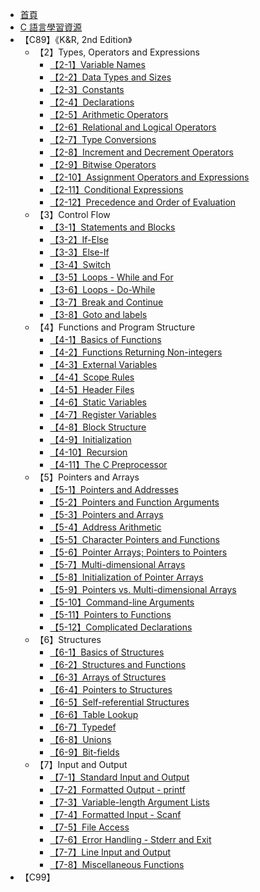 - [首頁](/)
- [C 語言學習資源](/程式語言/C/README)
- 【C89】《K&R, 2nd Edition》
    - 【2】Types, Operators and Expressions
        - [【2-1】Variable Names](/程式語言/C/C89/ch2/【2-1】variable-names)
        - [【2-2】Data Types and Sizes](/程式語言/C/C89/ch2/【2-2】data-types-and-sizes)
        - [【2-3】Constants](/程式語言/C/C89/ch2/【2-3】constants)
        - [【2-4】Declarations](/程式語言/C/C89/ch2/【2-4】declarations)
        - [【2-5】Arithmetic Operators](/程式語言/C/C89/ch2/【2-5】arithmetic-operators)
        - [【2-6】Relational and Logical Operators](/程式語言/C/C89/ch2/【2-6】relational-and-logical-operators)
        - [【2-7】Type Conversions](/程式語言/C/C89/ch2/【2-7】type-conversions)
        - [【2-8】Increment and Decrement Operators](/程式語言/C/C89/ch2/【2-8】increment-and-decrement-operators)
        - [【2-9】Bitwise Operators](/程式語言/C/C89/ch2/【2-9】bitwise-operators)
        - [【2-10】Assignment Operators and Expressions](/程式語言/C/C89/ch2/【2-10】assignment-operators-and-expressions)
        - [【2-11】Conditional Expressions](/程式語言/C/C89/ch2/【2-11】conditional-expressions)
        - [【2-12】Precedence and Order of Evaluation](/程式語言/C/C89/ch2/【2-12】precedence-and-order-of-evaluation)
    - 【3】Control Flow
        - [【3-1】Statements and Blocks](/程式語言/C/C89/ch3/【3-1】statements-and-blocks)
        - [【3-2】If-Else](/程式語言/C/C89/ch3/【3-2】if-else)
        - [【3-3】Else-If](/程式語言/C/C89/ch3/【3-3】else-if)
        - [【3-4】Switch](/程式語言/C/C89/ch3/【3-4】switch)
        - [【3-5】Loops - While and For](/程式語言/C/C89/ch3/【3-5】loops-while-and-for)
        - [【3-6】Loops - Do-While](/程式語言/C/C89/ch3/【3-6】loops-do-while)
        - [【3-7】Break and Continue](/程式語言/C/C89/ch3/【3-7】break-and-continue)
        - [【3-8】Goto and labels](/程式語言/C/C89/ch3/【3-8】goto-and-labels)
    - 【4】Functions and Program Structure
        - [【4-1】Basics of Functions](/程式語言/C/C89/ch4/【4-1】basics-of-functions)
        - [【4-2】Functions Returning Non-integers](/程式語言/C/C89/ch4/【4-2】functions-returning-non-integers)
        - [【4-3】External Variables](/程式語言/C/C89/ch4/【4-3】external-variables)
        - [【4-4】Scope Rules](/程式語言/C/C89/ch4/【4-4】scope-rules)
        - [【4-5】Header Files](/程式語言/C/C89/ch4/【4-5】header-files)
        - [【4-6】Static Variables](/程式語言/C/C89/ch4/【4-6】static-variables)
        - [【4-7】Register Variables](/程式語言/C/C89/ch4/【4-7】register-variables)
        - [【4-8】Block Structure](/程式語言/C/C89/ch4/【4-8】block-structure)
        - [【4-9】Initialization](/程式語言/C/C89/ch4/【4-9】initialization)
        - [【4-10】Recursion](/程式語言/C/C89/ch4/【4-10】recursion)
        - [【4-11】The C Preprocessor](/程式語言/C/C89/ch4/【4-11】the-c-preprocessor)
    - 【5】Pointers and Arrays
        - [【5-1】Pointers and Addresses](/程式語言/C/C89/ch5/【5-1】pointers-and-addresses)
        - [【5-2】Pointers and Function Arguments](/程式語言/C/C89/ch5/【5-2】pointers-and-function-arguments)
        - [【5-3】Pointers and Arrays](/程式語言/C/C89/ch5/【5-3】pointers-and-arrays)
        - [【5-4】Address Arithmetic](/程式語言/C/C89/ch5/【5-4】address-arithmetic)
        - [【5-5】Character Pointers and Functions](/程式語言/C/C89/ch5/【5-5】character-pointers-and-functions)
        - [【5-6】Pointer Arrays; Pointers to Pointers](/程式語言/C/C89/ch5/【5-6】pointer-arrays;-pointers-to-pointers)
        - [【5-7】Multi-dimensional Arrays](/程式語言/C/C89/ch5/【5-7】multi-dimensional-arrays)
        - [【5-8】Initialization of Pointer Arrays](/程式語言/C/C89/ch5/【5-8】initialization-of-pointer-arrays)
        - [【5-9】Pointers vs. Multi-dimensional Arrays](/程式語言/C/C89/ch5/【5-9】pointers-vs.-multi-dimensional-arrays)
        - [【5-10】Command-line Arguments](/程式語言/C/C89/ch5/【5-10】command-line-arguments)
        - [【5-11】Pointers to Functions](/程式語言/C/C89/ch5/【5-11】pointers-to-functions)
        - [【5-12】Complicated Declarations](/程式語言/C/C89/ch5/【5-12】complicated-declarations)
    - 【6】Structures
        - [【6-1】Basics of Structures](/程式語言/C/C89/ch6/【6-1】basics-of-structures)
        - [【6-2】Structures and Functions](/程式語言/C/C89/ch6/【6-2】structures-and-functions)
        - [【6-3】Arrays of Structures](/程式語言/C/C89/ch6/【6-3】arrays-of-structures)
        - [【6-4】Pointers to Structures](/程式語言/C/C89/ch6/【6-4】pointers-to-structures)
        - [【6-5】Self-referential Structures](/程式語言/C/C89/ch6/【6-5】self-referential-structures)
        - [【6-6】Table Lookup](/程式語言/C/C89/ch6/【6-6】table-lookup)
        - [【6-7】Typedef](/程式語言/C/C89/ch6/【6-7】typedef)
        - [【6-8】Unions](/程式語言/C/C89/ch6/【6-8】unions)
        - [【6-9】Bit-fields](/程式語言/C/C89/ch6/【6-9】bit-fields)
    - 【7】Input and Output
        - [【7-1】Standard Input and Output](/程式語言/C/C89/ch7/【7-1】standard-input-and-output)
        - [【7-2】Formatted Output - printf](/程式語言/C/C89/ch7/【7-2】formatted-output-printf)
        - [【7-3】Variable-length Argument Lists](/程式語言/C/C89/ch7/【7-3】variable-length-argument-lists)
        - [【7-4】Formatted Input - Scanf](/程式語言/C/C89/ch7/【7-4】formatted-input-scanf)
        - [【7-5】File Access](/程式語言/C/C89/ch7/【7-5】file-access)
        - [【7-6】Error Handling - Stderr and Exit](/程式語言/C/C89/ch7/【7-6】error-handling-stderr-and-exit)
        - [【7-7】Line Input and Output](/程式語言/C/C89/ch7/【7-7】line-input-and-output)
        - [【7-8】Miscellaneous Functions](/程式語言/C/C89/ch7/【7-8】miscellaneous-functions)
- 【C99】
